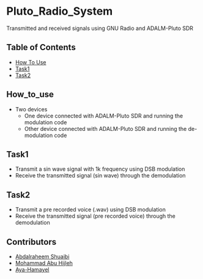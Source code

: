 # Pluto_Radio_System
Transmitted and received signals using GNU Radio and ADALM-Pluto SDR

## Table of Contents
- [How To Use](#How_to_use)
- [Task1](#Task1)
- [Task2](#Task2)

## How_to_use
- Two devices
  - One device connected with ADALM-Pluto SDR and running the modulation code
  - Other device connected with ADALM-Pluto SDR and running the de-modulation code

## Task1
- Transmit a sin wave signal with 1k frequency using DSB modulation
- Receive the transmitted signal (sin wave) through the demodulation

## Task2
- Transmit a pre recorded voice (.wav) using DSB modulation
- Receive the transmitted signal (pre recorded voice) through the demodulation

## Contributors
- [Abdalraheem Shuaibi](https://github.com/AbdSh17)
- [Mohammad Abu Hijleh](https://github.com/moe-the-goat)
- [Aya-Hamayel](https://github.com/Aya-Hamayel)
